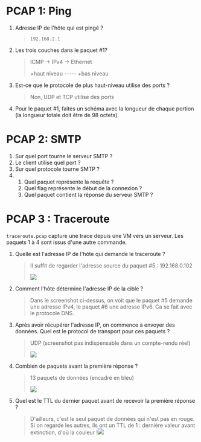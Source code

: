 # PCAP 1: Ping

1. Adresse IP de l'hôte qui est pingé ?

   > `192.168.2.1`

   

2. Les trois couches dans le paquet #1?

   > ICMP &rarr; IPv4 &rarr; Ethernet 
   >
   > +haut niveau ----- +bas niveau

   

3. Est-ce que le protocole de plus haut-niveau utilise des ports ?

   > Non, UDP et TCP utilise des ports

   

4. Pour le paquet #1, faites un schéma avec la longueur de chaque portion (la longueur totale doit être de 98 octets).

   

# PCAP 2: SMTP

1. Sur quel port tourne le serveur SMTP ?
2. Le client utilise quel port ?
3. Sur quel protocole tourne SMTP ?
4. 1. Quel paquet représente la requête ? 
   2. Quel flag représente le début de la connexion ? 
   3. Quel paquet contient la réponse du serveur SMTP ? 

# PCAP 3 : Traceroute

`traceroute.pcap` capture une trace depuis une VM vers un serveur. Les paquets 1 à 4 sont issus d'une autre commande.

1. Quelle est l'adresse IP de l'hôte qui demande le traceroute ?

   > Il suffit de regarder l'adresse source du paquet #5 : 192.168.0.102
   >
   > ![](/Users/tanguy/Documents/ENSTA_depot/depot-ensta-reseaux/26-10/images/2022-10-27-13-53-08-image.png)

   

2. Comment l'hôte détermine l'adresse IP de la cible ?

   > Dans le screenshot ci-dessus, on voit que le paquet #5 demande une adresse IPv4, le paquet #6 une adresse IPv6. Ca se fait avec le protocole DNS.

   

3. Après avoir récupérer l'adresse IP, on commence à envoyer des données. Quel est le protocol de transport pour ces paquets ?

   > UDP (screenshot pas indispensable dans un compte-rendu réel)
   >
   > ![](/Users/tanguy/Documents/ENSTA_depot/depot-ensta-reseaux/26-10/images/2022-10-27-13-54-50-image.png)

   

4. Combien de paquets avant la première réponse ?

   > 13 paquets de données (encadré en bleu)
   >
   > ![](/Users/tanguy/Documents/ENSTA_depot/depot-ensta-reseaux/26-10/images/2022-10-27-13-57-52-image.png)

   

5. Quel est le TTL du dernier paquet avant de recevoir la première réponse ?

   > D'ailleurs, c'est le seul paquet de données qui n'est pas en rouge. Si on regarde les autres, ils ont un TTL de 1 : dernière valeur avant extinction, d'où la couleur !![](/Users/tanguy/Documents/ENSTA_depot/depot-ensta-reseaux/26-10/images/2022-10-27-13-59-11-image.png)

